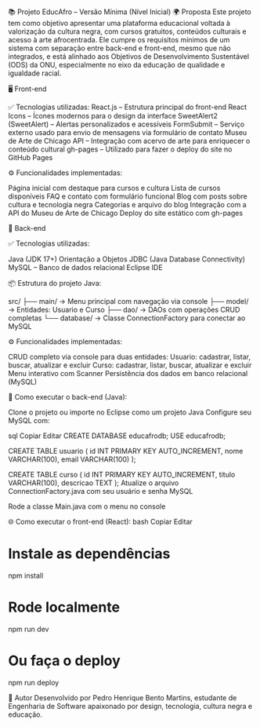 
📚 Projeto EducAfro – Versão Mínima (Nível Inicial)
🌍 Proposta
Este projeto tem como objetivo apresentar uma plataforma educacional voltada à valorização da cultura negra, com cursos gratuitos, conteúdos culturais e acesso à arte afrocentrada. Ele cumpre os requisitos mínimos de um sistema com separação entre back-end e front-end, mesmo que não integrados, e está alinhado aos Objetivos de Desenvolvimento Sustentável (ODS) da ONU, especialmente no eixo da educação de qualidade e igualdade racial.

🖥️ Front-end

✅ Tecnologias utilizadas:
React.js – Estrutura principal do front-end
React Icons – Ícones modernos para o design da interface
SweetAlert2 (SweetAlert) – Alertas personalizados e acessíveis
FormSubmit – Serviço externo usado para envio de mensagens via formulário de contato
Museu de Arte de Chicago API – Integração com acervo de arte para enriquecer o conteúdo cultural
gh-pages – Utilizado para fazer o deploy do site no GitHub Pages


⚙️ Funcionalidades implementadas:

Página inicial com destaque para cursos e cultura
Lista de cursos disponíveis
FAQ e contato com formulário funcional
Blog com posts sobre cultura e tecnologia negra
Categorias e arquivo do blog
Integração com a API do Museu de Arte de Chicago
Deploy do site estático com gh-pages

🧠 Back-end

✅ Tecnologias utilizadas:

Java (JDK 17+)
Orientação a Objetos
JDBC (Java Database Connectivity)
MySQL – Banco de dados relacional
Eclipse IDE

📦 Estrutura do projeto Java:

src/
├── main/          → Menu principal com navegação via console
├── model/         → Entidades: Usuario e Curso
├── dao/           → DAOs com operações CRUD completas
└── database/      → Classe ConnectionFactory para conectar ao MySQL


⚙️ Funcionalidades implementadas:

CRUD completo via console para duas entidades:
Usuario: cadastrar, listar, buscar, atualizar e excluir
Curso: cadastrar, listar, buscar, atualizar e excluir
Menu interativo com Scanner
Persistência dos dados em banco relacional (MySQL)

🔧 Como executar o back-end (Java):

Clone o projeto ou importe no Eclipse como um projeto Java
Configure seu MySQL com:

sql
Copiar
Editar
CREATE DATABASE educafrodb;
USE educafrodb;

CREATE TABLE usuario (
  id INT PRIMARY KEY AUTO_INCREMENT,
  nome VARCHAR(100),
  email VARCHAR(100)
);

CREATE TABLE curso (
  id INT PRIMARY KEY AUTO_INCREMENT,
  titulo VARCHAR(100),
  descricao TEXT
);
Atualize o arquivo ConnectionFactory.java com seu usuário e senha MySQL

Rode a classe Main.java com o menu no console

🌐 Como executar o front-end (React):
bash
Copiar
Editar
# Instale as dependências
npm install

# Rode localmente
npm run dev

# Ou faça o deploy
npm run deploy

🧠 Autor
Desenvolvido por Pedro Henrique Bento Martins, estudante de Engenharia de Software apaixonado por design, tecnologia, cultura negra e educação.

